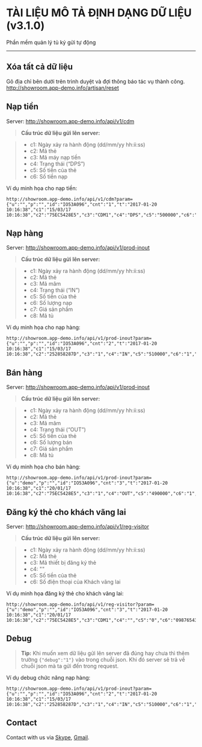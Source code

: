 TÀI LIỆU MÔ TẢ ĐỊNH DẠNG DỮ LIỆU (v3.1.0)
===================

Phần mềm quản lý tủ ký gửi tự động

----------


Xóa tất cả dữ liệu
-------------

Gõ địa chỉ bên dưới trên trình duyệt và đợi thông báo tác vụ thành công.
http://showroom.app-demo.info/artisan/reset

Nạp tiền 
-------------

Server: http://showroom.app-demo.info/api/v1/cdm

> **Cấu trúc dữ liệu gửi lên server:**

> - c1: Ngày xảy ra hành động (dd/mm/yy hh:ii:ss)
> - c2: Mã thẻ
> - c3: Mã máy nạp tiền
> - c4: Trạng thái (“DPS”)
> - c5: Số tiền của thẻ
> - c6: Số tiền nạp


Ví dụ minh họa cho nạp tiền:
```
http://showroom.app-demo.info/api/v1/cdm?param={"u":"","p":"","id":"IO53A096","cnt":"1","t":"2017-01-20 10:16:38","c1":"15/03/17 10:16:38","c2":"75EC5428E5","c3":"CDM1","c4":"DPS","c5":"500000","c6":"500000"}
```

Nạp hàng
-------------

Server: http://showroom.app-demo.info/api/v1/prod-inout

> **Cấu trúc dữ liệu gửi lên server:**

> - c1: Ngày xảy ra hành động (dd/mm/yy hh:ii:ss)
> - c2: Mã thẻ
> - c3: Mã mâm
> - c4: Trạng thái (“IN”)
> - c5: Số tiền của thẻ
> - c6: Số lượng nạp
> - c7: Giá sản phẩm
> - c8: Mã tủ

Ví dụ minh họa cho nạp hàng:
```
http://showroom.app-demo.info/api/v1/prod-inout?param={"u":"","p":"","id":"IO53A096","cnt":"2","t":"2017-01-20 10:16:38","c1":"15/03/17 10:16:38","c2":"252858287D","c3":"1","c4":"IN","c5":"510000","c6":"1","c7":"10000","c8":"TU1"}
```

Bán hàng
-------------

Server: http://showroom.app-demo.info/api/v1/prod-inout

> **Cấu trúc dữ liệu gửi lên server:**

> - c1: Ngày xảy ra hành động (dd/mm/yy hh:ii:ss)
> - c2: Mã thẻ
> - c3: Mã mâm
> - c4: Trạng thái (“OUT”)
> - c5: Số tiền của thẻ
> - c6: Số lượng bán
> - c7: Giá sản phẩm
> - c8: Mã tủ

Ví dụ minh họa cho bán hàng:
```
http://showroom.app-demo.info/api/v1/prod-inout?param={"u":"demo","p":"","id":"IO53A096","cnt":"3","t":"2017-01-20 10:16:38","c1":"20/01/17 10:16:38","c2":"75EC5428E5","c3":"1","c4":"OUT","c5":"490000","c6":"1","c7":"10000","c8":"TU1"}
```

Đăng ký thẻ cho khách vãng lai
-------------

Server: http://showroom.app-demo.info/api/v1/reg-visitor

> **Cấu trúc dữ liệu gửi lên server:**

> - c1: Ngày xảy ra hành động (dd/mm/yy hh:ii:ss)
> - c2: Mã thẻ
> - c3: Mã thiết bị đăng ký thẻ
> - c4: ""
> - c5: Số tiền của thẻ
> - c6: Số điện thoại của Khách vãng lai

Ví dụ minh họa đăng ký thẻ cho khách vãng lai:
```
http://showroom.app-demo.info/api/v1/reg-visitor?param={"u":"demo","p":"","id":"IO53A096","cnt":"3","t":"2017-01-20 10:16:38","c1":"20/01/17 10:16:38","c2":"75EC5428E5","c3":"CDM1","c4":"","c5":"0","c6":"0987654321"}
```

Debug
-------------

> **Tip:** Khi muốn xem dữ liệu gửi lên server đã đúng hay chưa thì thêm trường ```{"debug":"1"}``` vào trong chuỗi json. Khi đó server sẽ trả về chuỗi json mà ta gửi đến trong request.

Ví dụ debug chức năng nạp hàng:
```
http://showroom.app-demo.info/api/v1/prod-inout?param={"u":"","p":"","id":"IO53A096","cnt":"2","t":"2017-01-20 10:16:38","c1":"15/03/17 10:16:38","c2":"252858287D","c3":"1","c4":"IN","c5":"510000","c6":"1","c7":"10000","c8":"TU1","debug":"1"}
```

Contact
-----------------------------------
Contact with us via [Skype](skype:ntxinh.tintansoft), [Gmail](mailto:ntxinh@tintansoft.com).
